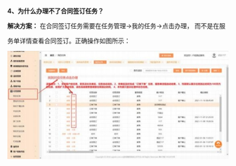 <a name="bookmark4"></a>**4、为什么办理不了合同签订任务？**

**解决方案：** 在合同签订任务需要在任务管理→我的任务→点击办理， 而不是在服

务单详情查看合同签订。正确操作如图所示：

![](Aspose.Words.eb490ba2-daeb-4174-bad4-3ebc8873f1e2.004.jpeg)


